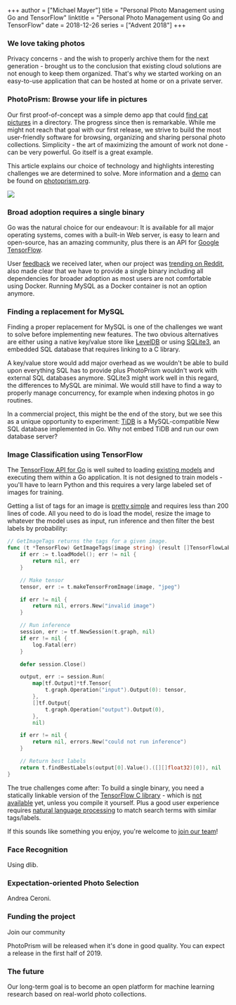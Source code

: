 +++
author = ["Michael Mayer"]
title = "Personal Photo Management using Go and TensorFlow"
linktitle = "Personal Photo Management using Go and TensorFlow"
date = 2018-12-26
series = ["Advent 2018"]
+++

### We love taking photos ###

Privacy concerns - and the wish to properly archive them for the next generation -
brought us to the conclusion that existing cloud solutions are not enough to keep them organized.
That's why we started working on an easy-to-use application that can be hosted at home or on a private server.

### PhotoPrism: Browse your life in pictures ###

Our first proof-of-concept was a simple demo app that could [find cat pictures](https://github.com/photoprism/photoprism/wiki/Screenshots) in a directory.
The progress since then is remarkable.
While me might not reach that goal with our first release, we strive to build the most user-friendly software for browsing, organizing and sharing
personal photo collections.
Simplicity - the art of maximizing the amount of work not done - can be very powerful. Go itself is a great example.

This article explains our choice of technology and highlights interesting challenges we are determined to solve.
More information and a [demo](https://demo.photoprism.org/) can be found on [photoprism.org](https://photoprism.org/).

![](https://photoprism.org/images/fulls/02.jpg)

### Broad adoption requires a single binary ###

Go was the natural choice for our endeavour: It is available for all major operating systems,
comes with a built-in Web server, is easy to learn and open-source, has an amazing community,
plus there is an API for [Google TensorFlow](https://www.tensorflow.org/).

User [feedback](https://github.com/photoprism/photoprism/wiki/Concerns) we received later, when our project was [trending on Reddit](https://www.reddit.com/r/golang/comments/9nwjpf/photoprism_personal_photo_management_powered_by/),
also made clear that we have to provide a single binary including all dependencies for broader adoption as most users are not comfortable using Docker.
Running MySQL as a Docker container is not an option anymore.

### Finding a replacement for MySQL ###

Finding a proper replacement for MySQL is one of the challenges we want to solve
before implementing new features. The two obvious alternatives are either using
a native key/value store like [LevelDB](https://github.com/google/leveldb) or using [SQLite3](https://github.com/mattn/go-sqlite3), an embedded SQL database that
requires linking to a C library.

A key/value store would add major overhead as we wouldn't be able to build upon everything
SQL has to provide plus PhotoPrism wouldn't work with external SQL databases anymore.
SQLite3 might work well in this regard, the differences to MySQL are minimal. We would still
have to find a way to properly manage concurrency, for example when indexing photos in go routines.

In a commercial project, this might be the end of the story, but we see this as a unique
opportunity to experiment: [TiDB](https://github.com/pingcap/tidb) is a MySQL-compatible New SQL database implemented in Go.
Why not embed TiDB and run our own database server?

### Image Classification using TensorFlow ###

The [TensorFlow API for Go](https://www.tensorflow.org/install/lang_go) is well suited to loading [existing models](https://github.com/tensorflow/models/blob/master/research/slim/README.md) and executing them within a Go application.
It is not designed to train models - you'll have to learn Python and this requires a very large labeled set of images for training.

Getting a list of tags for an image is [pretty simple](https://outcrawl.com/image-recognition-api-go-tensorflow) and requires less than 200 lines of code.
All you need to do is load the model, resize the image to whatever the model uses as input,
run inference and then filter the best labels by probability:

```go
// GetImageTags returns the tags for a given image.
func (t *TensorFlow) GetImageTags(image string) (result []TensorFlowLabel, err error) {
	if err := t.loadModel(); err != nil {
		return nil, err
	}

	// Make tensor
	tensor, err := t.makeTensorFromImage(image, "jpeg")

	if err != nil {
		return nil, errors.New("invalid image")
	}

	// Run inference
	session, err := tf.NewSession(t.graph, nil)
	if err != nil {
		log.Fatal(err)
	}

	defer session.Close()

	output, err := session.Run(
		map[tf.Output]*tf.Tensor{
			t.graph.Operation("input").Output(0): tensor,
		},
		[]tf.Output{
			t.graph.Operation("output").Output(0),
		},
		nil)

	if err != nil {
		return nil, errors.New("could not run inference")
	}

	// Return best labels
	return t.findBestLabels(output[0].Value().([][]float32)[0]), nil
}
```

The true challenges come after: To build a single binary, you need a statically linkable
version of the [TensorFlow C library](https://www.tensorflow.org/install/lang_c) - which is [not available](https://github.com/tensorflow/tensorflow/issues/15563) yet,
unless you compile it yourself. Plus a good user experience requires [natural language processing](https://github.com/photoprism/photoprism/wiki/Image-Classification#natural-language-processing) to match search terms with similar tags/labels.

If this sounds like something you enjoy, you're welcome to [join our team](https://docs.photoprism.org/en/latest/contribute/)!

### Face Recognition ###

Using dlib.

### Expectation-oriented Photo Selection ###

Andrea Ceroni.

### Funding the project ###

Join our community

PhotoPrism will be released when it's done in good quality. You can expect a release in the first half of 2019.

### The future ###

Our long-term goal is to become an open platform for machine learning research based on real-world photo collections.
